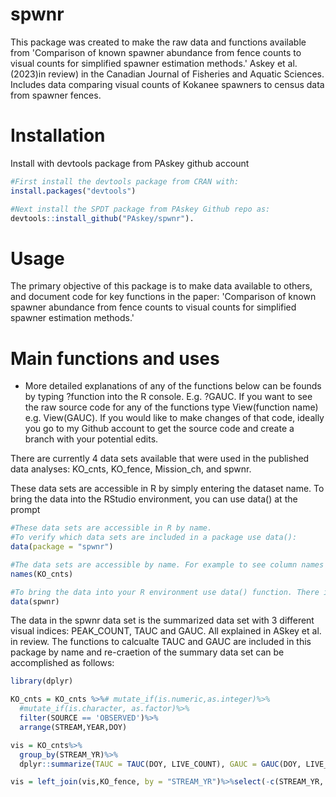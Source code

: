 # spwnr
This package was created to make the raw data and functions available from 'Comparison of known spawner abundance from fence counts to visual counts for simplified spawner estimation methods.' Askey et al. (2023)in review) in the Canadian Journal of Fisheries and Aquatic Sciences.      Includes data comparing visual counts of Kokanee spawners to census data from spawner fences. 

# Installation
Install with devtools package from PAskey github account

```R
#First install the devtools package from CRAN with:
install.packages("devtools")

#Next install the SPDT package from PAskey Github repo as:
devtools::install_github("PAskey/spwnr").
```

# Usage
The primary objective of this package is to make data available to others, and document code for key functions in the paper: 'Comparison of known spawner abundance from fence counts to visual counts for simplified spawner estimation methods.'

# Main functions and uses

  * More detailed explanations of any of the functions below can be founds by typing ?function into the R console. E.g. ?GAUC. If you want to see the raw source code for any of the functions type View(function name) e.g. View(GAUC). If you would like to make changes of that code, ideally you go to my Github account to get the source code and create a branch with your potential edits.

There are currently 4 data sets available that were used in the published data analyses: KO_cnts, KO_fence, Mission_ch, and spwnr. 

These data sets are accessible in R by simply entering the dataset name. To bring the data into the RStudio environment, you can use data() at the prompt

```R
#These data sets are accessible in R by name.
#To verify which data sets are included in a package use data():
data(package = "spwnr")

#The data sets are accessible by name. For example to see column names for spwnr dataset:
names(KO_cnts)

#To bring the data into your R environment use data() function. There is one dataset that has the same name as the package. If you pute spwn without "" in the data function it loads the data set.
data(spwnr)

```
The data in the spwnr data set is the summarized data set with 3 different visual indices: PEAK_COUNT, TAUC and GAUC. All explained in ASkey et al. in review. The functions to calcualte TAUC and GAUC are included in this package by name and re-craetion of the summary data set can be accomplished as follows:

```R
library(dplyr)

KO_cnts = KO_cnts %>%# mutate_if(is.numeric,as.integer)%>%
  #mutate_if(is.character, as.factor)%>%
  filter(SOURCE == 'OBSERVED')%>%
  arrange(STREAM,YEAR,DOY)

vis = KO_cnts%>%
  group_by(STREAM_YR)%>%
  dplyr::summarize(TAUC = TAUC(DOY, LIVE_COUNT), GAUC = GAUC(DOY, LIVE_COUNT), PC = max(LIVE_COUNT))

vis = left_join(vis,KO_fence, by = "STREAM_YR")%>%select(-c(STREAM_YR, PEAK_VISUAL))

```
